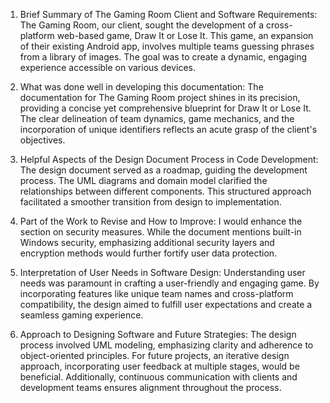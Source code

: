 1. Brief Summary of The Gaming Room Client and Software Requirements:
The Gaming Room, our client, sought the development of a cross-platform web-based game, Draw It or Lose It. This game, an expansion of their existing Android app, involves multiple teams guessing phrases from a library of images. The goal was to create a dynamic, engaging experience accessible on various devices.

2. What was done well in developing this documentation:
The documentation for The Gaming Room project shines in its precision, providing a concise yet comprehensive blueprint for Draw It or Lose It. The clear delineation of team dynamics, game mechanics, and the incorporation of unique identifiers reflects an acute grasp of the client's objectives.
3. Helpful Aspects of the Design Document Process in Code Development:
The design document served as a roadmap, guiding the development process. The UML diagrams and domain model clarified the relationships between different components. This structured approach facilitated a smoother transition from design to implementation.

4. Part of the Work to Revise and How to Improve:
I would enhance the section on security measures. While the document mentions built-in Windows security, emphasizing additional security layers and encryption methods would further fortify user data protection.

5. Interpretation of User Needs in Software Design:
Understanding user needs was paramount in crafting a user-friendly and engaging game. By incorporating features like unique team names and cross-platform compatibility, the design aimed to fulfill user expectations and create a seamless gaming experience.

6. Approach to Designing Software and Future Strategies:
The design process involved UML modeling, emphasizing clarity and adherence to object-oriented principles. For future projects, an iterative design approach, incorporating user feedback at multiple stages, would be beneficial. Additionally, continuous communication with clients and development teams ensures alignment throughout the process.

